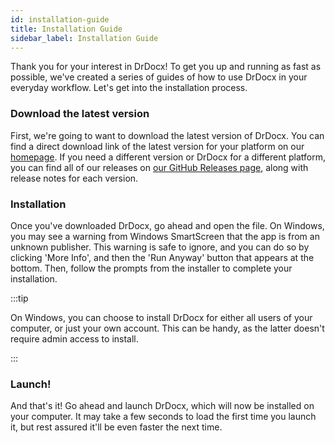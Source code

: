 ```yaml
---
id: installation-guide
title: Installation Guide
sidebar_label: Installation Guide
---
```


Thank you for your interest in DrDocx! To get you up and running as fast as possible, we've created a series of guides of how to use DrDocx in your everyday workflow. Let's get into the installation process.

### Download the latest version

First, we're going to want to download the latest version of DrDocx. You can find a direct download link of the latest version for your platform on our [homepage](https://drdocx.com). If you need a different version or DrDocx for a different platform, you can find all of our releases on [our GitHub Releases page](https://github.com/DrDocx/DrDocx-Desktop/releases), along with release notes for each version.

### Installation

Once you've downloaded DrDocx, go ahead and open the file. On Windows, you may see a warning from Windows SmartScreen that the app is from an unknown publisher. This warning is safe to ignore, and you can do so by clicking 'More Info', and then the 'Run Anyway' button that appears at the bottom. Then, follow the prompts from the installer to complete your installation.

:::tip

On Windows, you can choose to install DrDocx for either all users of your computer, or just your own account. This can be handy, as the latter doesn't require admin access to install.

:::

### Launch!

And that's it! Go ahead and launch DrDocx, which will now be installed on your computer. It may take a few seconds to load the first time you launch it, but rest assured it'll be even faster the next time.
